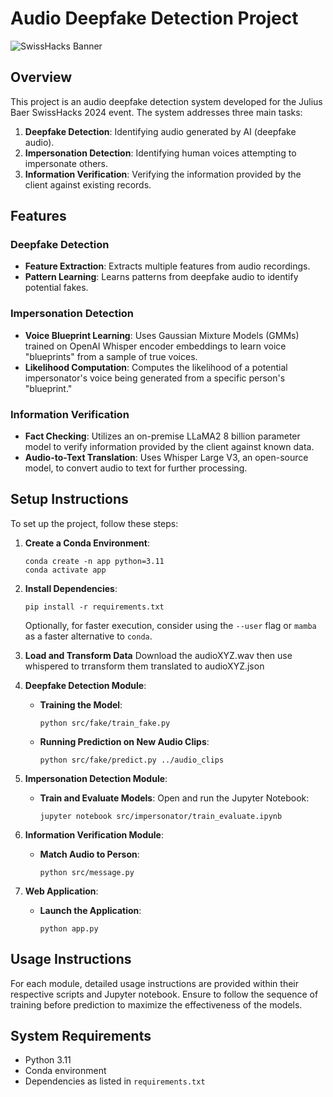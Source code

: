 
# Audio Deepfake Detection Project

![SwissHacks Banner](https://upload.wikimedia.org/wikipedia/commons/thumb/b/b8/Julius_B%C3%A4r_Logo.svg/2560px-Julius_B%C3%A4r_Logo.svg.png)

## Overview
This project is an audio deepfake detection system developed for the Julius Baer SwissHacks 2024 event. The system addresses three main tasks:

1. **Deepfake Detection**: Identifying audio generated by AI (deepfake audio).
2. **Impersonation Detection**: Identifying human voices attempting to impersonate others.
3. **Information Verification**: Verifying the information provided by the client against existing records.

## Features
### Deepfake Detection
- **Feature Extraction**: Extracts multiple features from audio recordings.
- **Pattern Learning**: Learns patterns from deepfake audio to identify potential fakes.

### Impersonation Detection
- **Voice Blueprint Learning**: Uses Gaussian Mixture Models (GMMs) trained on OpenAI Whisper encoder embeddings to learn voice "blueprints" from a sample of true voices.
- **Likelihood Computation**: Computes the likelihood of a potential impersonator's voice being generated from a specific person's "blueprint."

### Information Verification
- **Fact Checking**: Utilizes an on-premise LLaMA2 8 billion parameter model to verify information provided by the client against known data.
- **Audio-to-Text Translation**: Uses Whisper Large V3, an open-source model, to convert audio to text for further processing.

## Setup Instructions
To set up the project, follow these steps:

1. **Create a Conda Environment**:
   ```
   conda create -n app python=3.11
   conda activate app
   ```

2. **Install Dependencies**:
   ```
   pip install -r requirements.txt
   ```
   Optionally, for faster execution, consider using the `--user` flag or `mamba` as a faster alternative to `conda`.

3. **Load and Transform Data**
Download the audioXYZ.wav then use whispered to trransform them translated to audioXYZ.json

4. **Deepfake Detection Module**:
   - **Training the Model**:
     ```
     python src/fake/train_fake.py
     ```
   - **Running Prediction on New Audio Clips**:
     ```
     python src/fake/predict.py ../audio_clips
     ```

5. **Impersonation Detection Module**:
   - **Train and Evaluate Models**:
     Open and run the Jupyter Notebook:
     ```
     jupyter notebook src/impersonator/train_evaluate.ipynb
     ```

6. **Information Verification Module**:
   - **Match Audio to Person**:
     ```
     python src/message.py
     ```

7. **Web Application**:
   - **Launch the Application**:
     ```
     python app.py
     ```

## Usage Instructions
For each module, detailed usage instructions are provided within their respective scripts and Jupyter notebook. Ensure to follow the sequence of training before prediction to maximize the effectiveness of the models.

## System Requirements
- Python 3.11
- Conda environment
- Dependencies as listed in `requirements.txt`
